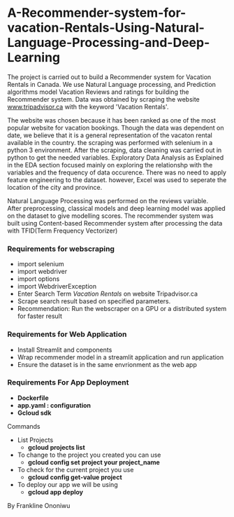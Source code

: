 # A-Recommender-system-for-vacation-Rentals-Using-Natural-Language-Processing-and-Deep-Learning
The project is carried out to build a Recommender system for Vacation Rentals in Canada. We use Natural Language processing, and Prediction algorithms model Vacation Reviews and ratings 
for building the Recommender system. Data was obtained by scraping the website www.tripadvisor.ca with the keyword 'Vacation Rentals'.

The website was chosen because it has been ranked as one of the most popular website for vacation bookings. Though the data was dependent on date, we believe that it is a general 
representation of the vacaton rental available in the country. the scraping was performed with selenium in a python 3 environment. After the scraping, data cleaning was carried out
in python to get the needed variables. Exploratory Data Analysis as Explained in the EDA section focused mainly on exploring the relationshp with the variables and the frequency of
data occurence. There was no need to apply feature engineering to the dataset. however, Excel was used to seperate the location of the city and province.

Natural Language Processing was performed on the reviews variable.  
After preprocessing, classical models and deep learning model was applied on the dataset to give modelling scores. 
The recommender system was built using Content-based Recommender system after processing the data with TFID(Term Frequency Vectorizer)

### Requirements for webscraping
* import selenium
* import webdriver
* import options
* import WebdriverException
* Enter Search Term *Vacation Rentals* on website Tripadvisor.ca
* Scrape search result based on specified parameters.
* Recommendation: Run the webscraper on a GPU or a distributed system for faster result

### Requirements for Web Application
* Install Streamlit and components
* Wrap recommender model in a streamlit application and run application
* Ensure the dataset is in the same envrionment as the web app 

### Requirements For App Deployment #####
* **Dockerfile**
* **app.yaml : configuration**
* **Gcloud sdk**

Commands
* List Projects
	* **gcloud projects list**
* To change to the project you created you can use
	* **gcloud config set project your project_name**
* To check for the current project you use
	* **gcloud config get-value project**
* To deploy our app we will be using
	* **gcloud app deploy**

By
Frankline Ononiwu

